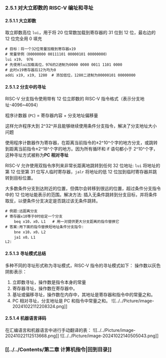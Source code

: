 ### 2.5.1 对大立即数的 RISC-V 编址和寻址

#### 2.5.1.1 大立即数

取立即数高位 `lui`，用于将 20 位常数加载到寄存器的 31 位到 12 位，最右边的 12 位完全用 0 填充

```assembly
# 目标：将一个32位常量加载到寄存器x19
# 常量举例（00000000 00111101 00000101 00000000）
lui x19， 976   
# 先使用lui加载高位，976的2进制为0000 0000 0011 1101 0000
# 此时x19寄存器后12为均为0
addi x19, x19, 1280  # 添加低位，1280二进制为00000101 00000000
```

#### 2.5.1.2 分支中的寻址

RISC-V 分支指令使用带有 12 位立即数的 RISC-V 指令格式（表示分支地址-4096~4094）

程序计数器 (`PC`) = 寄存器内容 + 分支地址偏移量

这样允许程序大到 2^32^并且能够继续使用条件分支指令，解决了分支地址大小问题

使用程序计数器作为寄存器，在距离当前指令的±2^10^个字的地方分支，或跳转到距离当前指令±2^18^个字的地方。因为所有循环和 if 语句都小于 2^10^个字，这种寻址方式被称为**PC 相对寻址**

RISC-V 允许使用双指令序列来非常长距离地跳转到任何 32 位地址: `lui` 将地址的第 12 位至第 31 位写人临时寄存器，`jalr` 将地址的低 12 位加到临时寄存器并跳转到目标位置。

大多数条件分支到达附近的位置，但偶尔会转移到很远的位置，超过条件分支指令中的 12 位地址能表示的范围。解决方法: 插入无条件跳转到分支目标，并将条件取反，以便条件分支决定是否跳过该无条件跳转。

```assembly
# 例题:远距离分支
# 寄存器x10等于0时给定一个分支
    beq x10，x0，L1	# 用一对提供更大分支距离的指令替换它
# 答案:用下面的指令替换短地址条件分支指令:
    bne x10，x0，L2
    ja1 x0，L1
L2:
```
#### 2.5.1.3 寻址模式总结

多种不同的寻址形式称为寻址模式，RISC-V 指令的寻址模式如下：
操作数以灰色阴影表示：
1. 立即数寻址，操作数是指令本身的常量
2. 寄存器寻址，操作数在寄存器中。
3. 基址或偏移寻址，操作数在内存中，其地址是寄存器和指令中的常量之和。
4. PC 相对寻址，分支地址是 PC 和指令中常量之和。
![[../../Picture/image-20241022112208324.png]]

#### 2.5.1.4 机器语言译码
在汇编语言和机器语言中进行手动翻译的表：
![[../../Picture/image-20241022112513668.png]]
![[../../Picture/image-20241022140505043.png]]

### [[../../Contents/第二章 计算机指令|回到目录]]